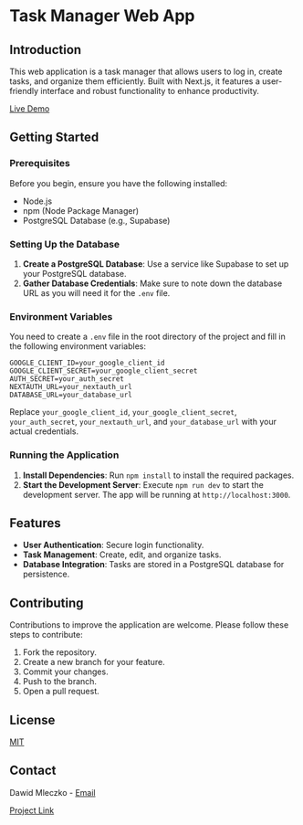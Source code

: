 # Task Manager Web App

## Introduction

This web application is a task manager that allows users to log in, create tasks, and organize them efficiently. Built with Next.js, it features a user-friendly interface and robust functionality to enhance productivity.

[Live Demo](https://task-manager-lyvel.vercel.app/)

## Getting Started

### Prerequisites

Before you begin, ensure you have the following installed:

- Node.js
- npm (Node Package Manager)
- PostgreSQL Database (e.g., Supabase)

### Setting Up the Database

1. **Create a PostgreSQL Database**: Use a service like Supabase to set up your PostgreSQL database.
2. **Gather Database Credentials**: Make sure to note down the database URL as you will need it for the `.env` file.

### Environment Variables

You need to create a `.env` file in the root directory of the project and fill in the following environment variables:

```
GOOGLE_CLIENT_ID=your_google_client_id
GOOGLE_CLIENT_SECRET=your_google_client_secret
AUTH_SECRET=your_auth_secret
NEXTAUTH_URL=your_nextauth_url
DATABASE_URL=your_database_url
```

Replace `your_google_client_id`, `your_google_client_secret`, `your_auth_secret`, `your_nextauth_url`, and `your_database_url` with your actual credentials.

### Running the Application

1. **Install Dependencies**: Run `npm install` to install the required packages.
2. **Start the Development Server**: Execute `npm run dev` to start the development server. The app will be running at `http://localhost:3000`.

## Features

- **User Authentication**: Secure login functionality.
- **Task Management**: Create, edit, and organize tasks.
- **Database Integration**: Tasks are stored in a PostgreSQL database for persistence.

## Contributing

Contributions to improve the application are welcome. Please follow these steps to contribute:

1. Fork the repository.
2. Create a new branch for your feature.
3. Commit your changes.
4. Push to the branch.
5. Open a pull request.

## License

[MIT](https://choosealicense.com/licenses/mit/)

## Contact

Dawid Mleczko - [Email](dawid@lyvel.co.uk)

[Project Link](https://github.com/Lyvel/task-manager)
